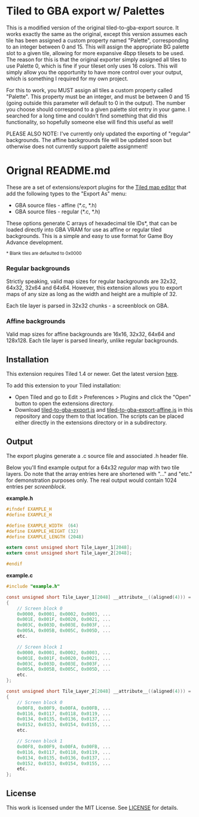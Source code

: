 # Tiled to GBA export w/ Palettes
This is a modified version of the original tiled-to-gba-export source. It works exactly the same as the original, except this version assumes each tile has been assigned a custom property named "Palette", corresponding to an integer between 0 and 15. This will assign the appropriate BG palette slot to a given tile, allowing for more expansive 4bpp tilesets to be used. The reason for this is that the original exporter simply assigned all tiles to use Palette 0, which is fine if your tileset only uses 16 colors. This will simply allow you the opportunity to have more control over your output, which is something I required for my own project.

For this to work, you MUST assign all tiles a custom property called "Palette". This property must be an integer, and must be between 0 and 15 (going outside this parameter will default to 0 in the output). The number you choose should correspond to a given palette slot entry in your game. I searched for a long time and couldn't find something that did this functionality, so hopefully someone else will find this useful as well!

PLEASE ALSO NOTE: I've currently only updated the exporting of "regular" backgrounds. The affine backgrounds file will be updated soon but otherwise does not currently support palette assignment!

# Orignal README.md
These are a set of extensions/export plugins for the [Tiled map editor](https://www.mapeditor.org/) that add the following types to the "Export As" menu:

* GBA source files - affine (*.c, *.h)
* GBA source files - regular (*.c, *.h)

These options generate C arrays of hexadecimal tile IDs*, that can be loaded directly into GBA VRAM for use as affine or regular tiled backgrounds. This is a simple and easy to use format for Game Boy Advance development.

<sub>* Blank tiles are defaulted to 0x0000</sub>

### Regular backgrounds
Strictly speaking, valid map sizes for regular backgrounds are 32x32, 64x32, 32x64 and 64x64. However, this extension allows you to export maps of any size as long as the width and height are a multiple of 32.

Each tile layer is parsed in 32x32 chunks - a screenblock on GBA.

### Affine backgrounds

Valid map sizes for affine backgrounds are 16x16, 32x32, 64x64 and 128x128. Each tile layer is parsed linearly, unlike regular backgrounds.

## Installation
This extension requires Tiled 1.4 or newer. Get the latest version [here](https://www.mapeditor.org/).

To add this extension to your Tiled installation:
* Open Tiled and go to Edit > Preferences > Plugins and click the "Open" button to open the extensions directory.
* Download [tiled-to-gba-export.js](https://raw.githubusercontent.com/djedditt/tiled-to-gba-export/master/tiled-to-gba-export.js) and [tiled-to-gba-export-affine.js](https://raw.githubusercontent.com/djedditt/tiled-to-gba-export/master/tiled-to-gba-export-affine.js) in this repository and copy them to that location. The scripts can be placed either directly in the extensions directory or in a subdirectory.

## Output
The export plugins generate a .c source file and associated .h header file.

Below you'll find example output for a 64x32 *regular* map with two tile layers. Do note that the array entries here are shortened with "..." and "etc." for demonstration purposes only. The real output would contain 1024 entries per *screenblock*.

**example.h**

```C
#ifndef EXAMPLE_H
#define EXAMPLE_H

#define EXAMPLE_WIDTH  (64)
#define EXAMPLE_HEIGHT (32)
#define EXAMPLE_LENGTH (2048)

extern const unsigned short Tile_Layer_1[2048];
extern const unsigned short Tile_Layer_2[2048];

#endif

```

**example.c**

```C
#include "example.h"

const unsigned short Tile_Layer_1[2048] __attribute__((aligned(4))) =
{
    // Screen block 0
    0x0000, 0x0001, 0x0002, 0x0003, ...
    0x001E, 0x001F, 0x0020, 0x0021, ...
    0x003C, 0x003D, 0x003E, 0x003F, ...
    0x005A, 0x005B, 0x005C, 0x005D, ...
    etc.

    // Screen block 1
    0x0000, 0x0001, 0x0002, 0x0003, ...
    0x001E, 0x001F, 0x0020, 0x0021, ...
    0x003C, 0x003D, 0x003E, 0x003F, ...
    0x005A, 0x005B, 0x005C, 0x005D, ...
    etc.
};

const unsigned short Tile_Layer_2[2048] __attribute__((aligned(4))) =
{
    // Screen block 0
    0x00F8, 0x00F9, 0x00FA, 0x00FB, ...
    0x0116, 0x0117, 0x0118, 0x0119, ...
    0x0134, 0x0135, 0x0136, 0x0137, ...
    0x0152, 0x0153, 0x0154, 0x0155, ...
    etc.

    // Screen block 1
    0x00F8, 0x00F9, 0x00FA, 0x00FB, ...
    0x0116, 0x0117, 0x0118, 0x0119, ...
    0x0134, 0x0135, 0x0136, 0x0137, ...
    0x0152, 0x0153, 0x0154, 0x0155, ...
    etc.
};

```

## License
This work is licensed under the MIT License. See [LICENSE](https://raw.githubusercontent.com/djedditt/tiled-to-gba-export/master/LICENSE) for details.
